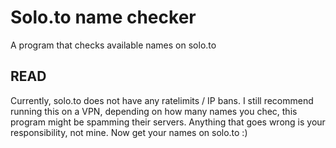 # Solo.to name checker
A program that checks available names on solo.to

## READ
Currently, solo.to does not have any ratelimits / IP bans.
I still recommend running this on a VPN, depending on how many names you chec, this program might be spamming their servers.
Anything that goes wrong is your responsibility, not mine.
Now get your names on solo.to :)